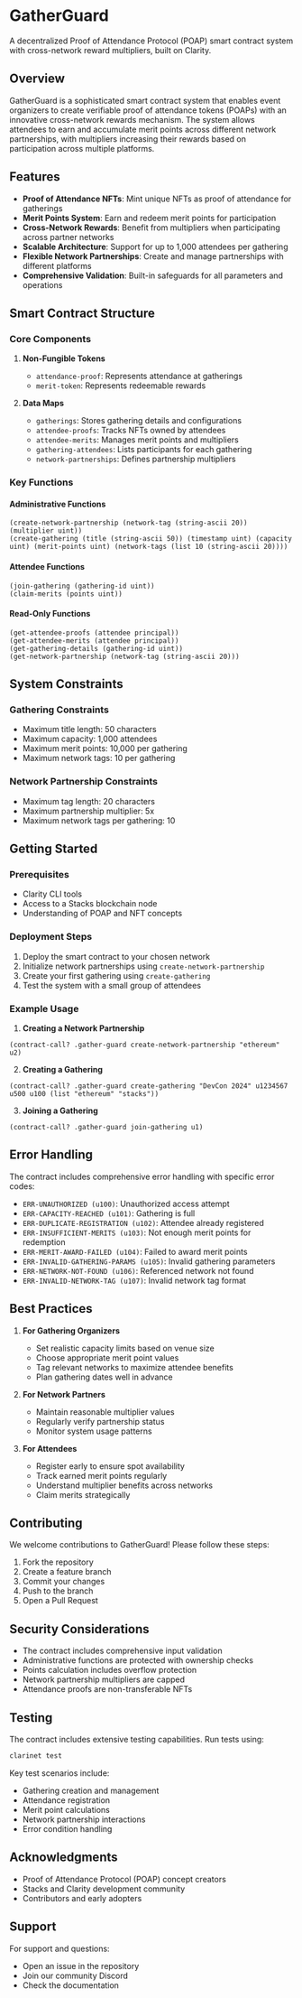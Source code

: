 # GatherGuard

A decentralized Proof of Attendance Protocol (POAP) smart contract system with cross-network reward multipliers, built on Clarity.

## Overview

GatherGuard is a sophisticated smart contract system that enables event organizers to create verifiable proof of attendance tokens (POAPs) with an innovative cross-network rewards mechanism. The system allows attendees to earn and accumulate merit points across different network partnerships, with multipliers increasing their rewards based on participation across multiple platforms.

## Features

- **Proof of Attendance NFTs**: Mint unique NFTs as proof of attendance for gatherings
- **Merit Points System**: Earn and redeem merit points for participation
- **Cross-Network Rewards**: Benefit from multipliers when participating across partner networks
- **Scalable Architecture**: Support for up to 1,000 attendees per gathering
- **Flexible Network Partnerships**: Create and manage partnerships with different platforms
- **Comprehensive Validation**: Built-in safeguards for all parameters and operations

## Smart Contract Structure

### Core Components

1. **Non-Fungible Tokens**
   - `attendance-proof`: Represents attendance at gatherings
   - `merit-token`: Represents redeemable rewards

2. **Data Maps**
   - `gatherings`: Stores gathering details and configurations
   - `attendee-proofs`: Tracks NFTs owned by attendees
   - `attendee-merits`: Manages merit points and multipliers
   - `gathering-attendees`: Lists participants for each gathering
   - `network-partnerships`: Defines partnership multipliers

### Key Functions

#### Administrative Functions

```clarity
(create-network-partnership (network-tag (string-ascii 20)) (multiplier uint))
(create-gathering (title (string-ascii 50)) (timestamp uint) (capacity uint) (merit-points uint) (network-tags (list 10 (string-ascii 20))))
```

#### Attendee Functions

```clarity
(join-gathering (gathering-id uint))
(claim-merits (points uint))
```

#### Read-Only Functions

```clarity
(get-attendee-proofs (attendee principal))
(get-attendee-merits (attendee principal))
(get-gathering-details (gathering-id uint))
(get-network-partnership (network-tag (string-ascii 20)))
```

## System Constraints

### Gathering Constraints
- Maximum title length: 50 characters
- Maximum capacity: 1,000 attendees
- Maximum merit points: 10,000 per gathering
- Maximum network tags: 10 per gathering

### Network Partnership Constraints
- Maximum tag length: 20 characters
- Maximum partnership multiplier: 5x
- Maximum network tags per gathering: 10

## Getting Started

### Prerequisites
- Clarity CLI tools
- Access to a Stacks blockchain node
- Understanding of POAP and NFT concepts

### Deployment Steps

1. Deploy the smart contract to your chosen network
2. Initialize network partnerships using `create-network-partnership`
3. Create your first gathering using `create-gathering`
4. Test the system with a small group of attendees

### Example Usage

1. **Creating a Network Partnership**
```clarity
(contract-call? .gather-guard create-network-partnership "ethereum" u2)
```

2. **Creating a Gathering**
```clarity
(contract-call? .gather-guard create-gathering "DevCon 2024" u1234567 u500 u100 (list "ethereum" "stacks"))
```

3. **Joining a Gathering**
```clarity
(contract-call? .gather-guard join-gathering u1)
```

## Error Handling

The contract includes comprehensive error handling with specific error codes:

- `ERR-UNAUTHORIZED (u100)`: Unauthorized access attempt
- `ERR-CAPACITY-REACHED (u101)`: Gathering is full
- `ERR-DUPLICATE-REGISTRATION (u102)`: Attendee already registered
- `ERR-INSUFFICIENT-MERITS (u103)`: Not enough merit points for redemption
- `ERR-MERIT-AWARD-FAILED (u104)`: Failed to award merit points
- `ERR-INVALID-GATHERING-PARAMS (u105)`: Invalid gathering parameters
- `ERR-NETWORK-NOT-FOUND (u106)`: Referenced network not found
- `ERR-INVALID-NETWORK-TAG (u107)`: Invalid network tag format

## Best Practices

1. **For Gathering Organizers**
   - Set realistic capacity limits based on venue size
   - Choose appropriate merit point values
   - Tag relevant networks to maximize attendee benefits
   - Plan gathering dates well in advance

2. **For Network Partners**
   - Maintain reasonable multiplier values
   - Regularly verify partnership status
   - Monitor system usage patterns

3. **For Attendees**
   - Register early to ensure spot availability
   - Track earned merit points regularly
   - Understand multiplier benefits across networks
   - Claim merits strategically

## Contributing

We welcome contributions to GatherGuard! Please follow these steps:

1. Fork the repository
2. Create a feature branch
3. Commit your changes
4. Push to the branch
5. Open a Pull Request

## Security Considerations

- The contract includes comprehensive input validation
- Administrative functions are protected with ownership checks
- Points calculation includes overflow protection
- Network partnership multipliers are capped
- Attendance proofs are non-transferable NFTs

## Testing

The contract includes extensive testing capabilities. Run tests using:

```bash
clarinet test
```

Key test scenarios include:
- Gathering creation and management
- Attendance registration
- Merit point calculations
- Network partnership interactions
- Error condition handling

## Acknowledgments

- Proof of Attendance Protocol (POAP) concept creators
- Stacks and Clarity development community
- Contributors and early adopters

## Support

For support and questions:
- Open an issue in the repository
- Join our community Discord
- Check the documentation